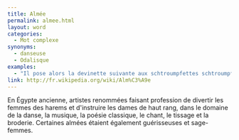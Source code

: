 ```yaml
---
title: Almée
permalink: almee.html
layout: word
categories:
  - Mot complexe
synonyms:
  - danseuse
  - Odalisque
examples:
  - "Il pose alors la devinette suivante aux schtroumpfettes schtroumpfeuses qui n'avaient cessé de schtroumpfer (traduction de l'auteur : aux almées lascives qui n'avaient cessé de se trémousser) (cf. Histoires)"
link: http://fr.wikipedia.org/wiki/Alm%C3%A9e
---
```


En Égypte ancienne, artistes renommées faisant profession de divertir les femmes des harems et d'instruire les dames de haut rang, dans le domaine de la danse, la musique, la poésie classique, le chant, le tissage et la broderie. Certaines almées étaient également guérisseuses et sage-femmes.

